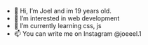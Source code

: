 - 👋 Hi, I’m Joel and im 19 years old.
- 👀 I’m interested in web development
- 🌱 I’m currently learning css, js
- 📫 You can write me on Instagram @joeeel.1
